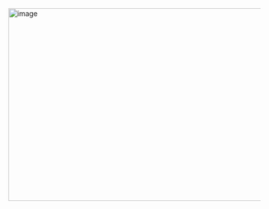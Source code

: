 <img width="600" height="385" alt="image" src="https://github.com/user-attachments/assets/e6535d47-8ee0-4bc6-bf95-2f5dd0bc39ef" />

